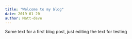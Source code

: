```yaml
---
title: "Welcome to my blog"
date: 2019-01-20
author: Matt-deve
---
```

Some text for a first blog post, just editing the text for testing
